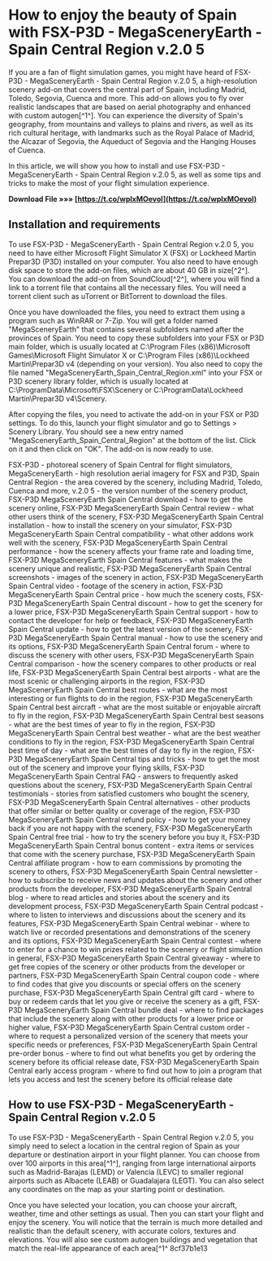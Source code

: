 
 
# How to enjoy the beauty of Spain with FSX-P3D - MegaSceneryEarth - Spain Central Region v.2.0 5
 
If you are a fan of flight simulation games, you might have heard of FSX-P3D - MegaSceneryEarth - Spain Central Region v.2.0 5, a high-resolution scenery add-on that covers the central part of Spain, including Madrid, Toledo, Segovia, Cuenca and more. This add-on allows you to fly over realistic landscapes that are based on aerial photography and enhanced with custom autogen[^1^]. You can experience the diversity of Spain's geography, from mountains and valleys to plains and rivers, as well as its rich cultural heritage, with landmarks such as the Royal Palace of Madrid, the Alcazar of Segovia, the Aqueduct of Segovia and the Hanging Houses of Cuenca.
 
In this article, we will show you how to install and use FSX-P3D - MegaSceneryEarth - Spain Central Region v.2.0 5, as well as some tips and tricks to make the most of your flight simulation experience.
 
**Download File »»» [https://t.co/wplxMOevol](https://t.co/wplxMOevol)**


 
## Installation and requirements
 
To use FSX-P3D - MegaSceneryEarth - Spain Central Region v.2.0 5, you need to have either Microsoft Flight Simulator X (FSX) or Lockheed Martin Prepar3D (P3D) installed on your computer. You also need to have enough disk space to store the add-on files, which are about 40 GB in size[^2^]. You can download the add-on from SoundCloud[^2^], where you will find a link to a torrent file that contains all the necessary files. You will need a torrent client such as uTorrent or BitTorrent to download the files.
 
Once you have downloaded the files, you need to extract them using a program such as WinRAR or 7-Zip. You will get a folder named "MegaSceneryEarth" that contains several subfolders named after the provinces of Spain. You need to copy these subfolders into your FSX or P3D main folder, which is usually located at C:\Program Files (x86)\Microsoft Games\Microsoft Flight Simulator X or C:\Program Files (x86)\Lockheed Martin\Prepar3D v4 (depending on your version). You also need to copy the file named "MegaSceneryEarth\_Spain\_Central\_Region.xml" into your FSX or P3D scenery library folder, which is usually located at C:\ProgramData\Microsoft\FSX\Scenery or C:\ProgramData\Lockheed Martin\Prepar3D v4\Scenery.
 
After copying the files, you need to activate the add-on in your FSX or P3D settings. To do this, launch your flight simulator and go to Settings > Scenery Library. You should see a new entry named "MegaSceneryEarth\_Spain\_Central\_Region" at the bottom of the list. Click on it and then click on "OK". The add-on is now ready to use.
 
FSX-P3D - photoreal scenery of Spain Central for flight simulators,  MegaSceneryEarth - high resolution aerial imagery for FSX and P3D,  Spain Central Region - the area covered by the scenery, including Madrid, Toledo, Cuenca and more,  v.2.0 5 - the version number of the scenery product,  FSX-P3D MegaSceneryEarth Spain Central download - how to get the scenery online,  FSX-P3D MegaSceneryEarth Spain Central review - what other users think of the scenery,  FSX-P3D MegaSceneryEarth Spain Central installation - how to install the scenery on your simulator,  FSX-P3D MegaSceneryEarth Spain Central compatibility - what other addons work well with the scenery,  FSX-P3D MegaSceneryEarth Spain Central performance - how the scenery affects your frame rate and loading time,  FSX-P3D MegaSceneryEarth Spain Central features - what makes the scenery unique and realistic,  FSX-P3D MegaSceneryEarth Spain Central screenshots - images of the scenery in action,  FSX-P3D MegaSceneryEarth Spain Central video - footage of the scenery in action,  FSX-P3D MegaSceneryEarth Spain Central price - how much the scenery costs,  FSX-P3D MegaSceneryEarth Spain Central discount - how to get the scenery for a lower price,  FSX-P3D MegaSceneryEarth Spain Central support - how to contact the developer for help or feedback,  FSX-P3D MegaSceneryEarth Spain Central update - how to get the latest version of the scenery,  FSX-P3D MegaSceneryEarth Spain Central manual - how to use the scenery and its options,  FSX-P3D MegaSceneryEarth Spain Central forum - where to discuss the scenery with other users,  FSX-P3D MegaSceneryEarth Spain Central comparison - how the scenery compares to other products or real life,  FSX-P3D MegaSceneryEarth Spain Central best airports - what are the most scenic or challenging airports in the region,  FSX-P3D MegaSceneryEarth Spain Central best routes - what are the most interesting or fun flights to do in the region,  FSX-P3D MegaSceneryEarth Spain Central best aircraft - what are the most suitable or enjoyable aircraft to fly in the region,  FSX-P3D MegaSceneryEarth Spain Central best seasons - what are the best times of year to fly in the region,  FSX-P3D MegaSceneryEarth Spain Central best weather - what are the best weather conditions to fly in the region,  FSX-P3D MegaSceneryEarth Spain Central best time of day - what are the best times of day to fly in the region,  FSX-P3D MegaSceneryEarth Spain Central tips and tricks - how to get the most out of the scenery and improve your flying skills,  FSX-P3D MegaSceneryEarth Spain Central FAQ - answers to frequently asked questions about the scenery,  FSX-P3D MegaSceneryEarth Spain Central testimonials - stories from satisfied customers who bought the scenery,  FSX-P3D MegaSceneryEarth Spain Central alternatives - other products that offer similar or better quality or coverage of the region,  FSX-P3D MegaSceneryEarth Spain Central refund policy - how to get your money back if you are not happy with the scenery,  FSX-P3D MegaSceneryEarth Spain Central free trial - how to try the scenery before you buy it,  FSX-P3D MegaSceneryEarth Spain Central bonus content - extra items or services that come with the scenery purchase,  FSX-P3D MegaSceneryEarth Spain Central affiliate program - how to earn commissions by promoting the scenery to others,  FSX-P3D MegaSceneryEarth Spain Central newsletter - how to subscribe to receive news and updates about the scenery and other products from the developer,  FSX-P3D MegaSceneryEarth Spain Central blog - where to read articles and stories about the scenery and its development process,  FSX-P3D MegaSceneryEarth Spain Central podcast - where to listen to interviews and discussions about the scenery and its features,  FSX-P3D MegaSceneryEarth Spain Central webinar - where to watch live or recorded presentations and demonstrations of the scenery and its options,  FSX-P3D MegaSceneryEarth Spain Central contest - where to enter for a chance to win prizes related to the scenery or flight simulation in general,  FSX-P3D MegaSceneryEarth Spain Central giveaway - where to get free copies of the scenery or other products from the developer or partners,  FSX-P3D MegaSceneryEarth Spain Central coupon code - where to find codes that give you discounts or special offers on the scenery purchase,  FSX-P3D MegaSceneryEarth Spain Central gift card - where to buy or redeem cards that let you give or receive the scenery as a gift,  FSX-P3D MegaSceneryEarth Spain Central bundle deal - where to find packages that include the scenery along with other products for a lower price or higher value,  FSX-P3D MegaSceneryEarth Spain Central custom order - where to request a personalized version of the scenery that meets your specific needs or preferences,  FSX-P3D MegaSceneryEarth Spain Central pre-order bonus - where to find out what benefits you get by ordering the scenery before its official release date,  FSX-P3D MegaSceneryEarth Spain Central early access program - where to find out how to join a program that lets you access and test the scenery before its official release date
 
## How to use FSX-P3D - MegaSceneryEarth - Spain Central Region v.2.0 5
 
To use FSX-P3D - MegaSceneryEarth - Spain Central Region v.2.0 5, you simply need to select a location in the central region of Spain as your departure or destination airport in your flight planner. You can choose from over 100 airports in this area[^1^], ranging from large international airports such as Madrid-Barajas (LEMD) or Valencia (LEVC) to smaller regional airports such as Albacete (LEAB) or Guadalajara (LEGT). You can also select any coordinates on the map as your starting point or destination.
 
Once you have selected your location, you can choose your aircraft, weather, time and other settings as usual. Then you can start your flight and enjoy the scenery. You will notice that the terrain is much more detailed and realistic than the default scenery, with accurate colors, textures and elevations. You will also see custom autogen buildings and vegetation that match the real-life appearance of each area[^1^
 8cf37b1e13
 
